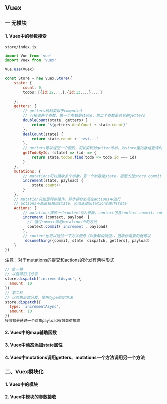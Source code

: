 ## Vuex

### 一 无模块

#### 1. Vuex中的参数接受

`store/index.js`

```js
import Vue from 'vue'
import Vuex from 'vuex'

Vue.use(Vuex)

const Store = new Vuex.Store({
    state: {
        count: 0,
        todos：[{id:12,...},{id:13,...},...]
        ...
    },
    getters: {
        // getters机制类似于computed
        // 可接收两个参数，第一个参数是state，第二个参数是其它的getters
        doubleCount(state, getters) {
            return `${getters.dealCount + state.count}`
        },
        dealCount(state) {
            return state.count + 'test...'
        },
        // getters可以返回一个函数，可以实现给getter传参，对store里的数组查询时非常有用
        getTodoById: (state) => (id) => {
            return state.todos.find(todo => todo.id === id)
  		}
    },
    mutations: {
        // mutations可以接收多个参数，第一个参数是state，后面的是store.commit传入的参数，推荐传入一个对象（简称有效载荷）
        increment(state, payload) {
            state.count++
        }
    },
    // mutation只能是同步操作，异步操作必须在actions中进行
    // actions不能直接操纵state，必须通过mutations操作state
    Actions: {
        // mutations接收一个context作为参数，context包含context.commit、context.state、context.getters，一个有效载荷
        increment (context, payload) {
          // 通过commit调用mutations中的方法
          context.commit('increment', payload)
        },
        // context也可以通过一下方式使用（对象解构赋值），选取你需要的就可以
         dosomething({commit, state, dispatch, getters}, payload)
    }
})
```

注意：对于mutations的提交和actions的分发有两种形式

```js
// 第一种
// 以载荷形式分发
store.dispatch('incrementAsync', {
  amount: 10
})
// 第二种
// 以对象形式分发，使用type指定方法
store.dispatch({
  type: 'incrementAsync',
  amount: 10
})
接收都是通过一个对象payload有效载荷接收
```

#### 

#### 2. Vuex中的map辅助函数





#### 3. Vuex中动态添加state属性



#### 4. Vuex中mutations调用getters、mutations一个方法调用另一个方法



### 二、Vuex模块化



#### 1. Vuex中的模块



#### 2. Vuex中模块的参数接收